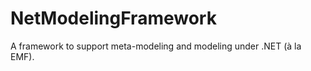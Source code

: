 NetModelingFramework
====================

A framework to support meta-modeling and modeling under .NET (à la EMF).
